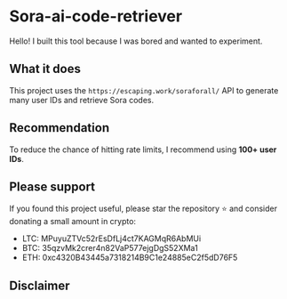 # Sora-ai-code-retriever

Hello! I built this tool because I was bored and wanted to experiment.

## What it does

This project uses the `https://escaping.work/soraforall/` API to generate many user IDs and retrieve Sora codes.

## Recommendation

To reduce the chance of hitting rate limits, I recommend using **100+ user IDs**.

## Please support

If you found this project useful, please star the repository ⭐ and consider donating a small amount in crypto:

* LTC: MPuyuZTVc52rEsDfLj4ct7KAGMqR6AbMUi
* BTC: 35qzvMk2crer4n82VaP577ejgDgS52XMa1
* ETH: 0xc4320B43445a7318214B9C1e24885eC2f5dD76F5

## Disclaimer


